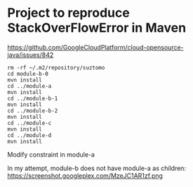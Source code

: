 # Project to reproduce StackOverFlowError in Maven

https://github.com/GoogleCloudPlatform/cloud-opensource-java/issues/842

```
rm -rf ~/.m2/repository/suztomo
cd module-b-0
mvn install
cd ../module-a
mvn install
cd ../module-b-1
mvn install
cd ../module-b-2
mvn install
cd ../module-c
mvn install
cd ../module-d
mvn install
```

Modify constraint in module-a


In my attempt, module-b does not have module-a as children:
https://screenshot.googleplex.com/MzeJC1AR1zf.png

